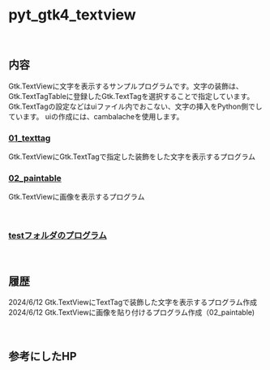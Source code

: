 # pyt_gtk4_textview

<br>

## 内容 

Gtk.TextViewに文字を表示するサンプルプログラムです。文字の装飾は、Gtk.TextTagTableに登録したGtk.TextTagを選択することで指定しています。
Gtk.TextTagの設定などはuiファイル内でおこない、文字の挿入をPython側でしています。
uiの作成には、cambalacheを使用します。

### [01_texttag](./01_texttag/README.md)

Gtk.TextViewにGtk.TextTagで指定した装飾をした文字を表示するプログラム

### [02_paintable](./02_paintable/README.md)

Gtk.TextViewに画像を表示するプログラム

<br>

### [testフォルダのプログラム](./test/README.md)

<br>

## 履歴

2024/6/12 Gtk.TextViewにTextTagで装飾した文字を表示するプログラム作成  
2024/6/12 Gtk.TextViewに画像を貼り付けるプログラム作成（02_paintable)  

<br>

## 参考にしたHP
